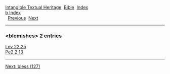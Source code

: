 [Intangible Textual Heritage](../../index)  [Bible](../index) 
[Index](index)   
[b Index](_b_)  
  [Previous](c01502)  [Next](c01504) 

------------------------------------------------------------------------

### &lt;blemishes&gt; 2 entries

[Lev 22:25](../kjv/lev022.htm#025)  
[Pe2 2:13](../kjv/pe2002.htm#013)  

------------------------------------------------------------------------

[Next: bless (127)](c01504)
